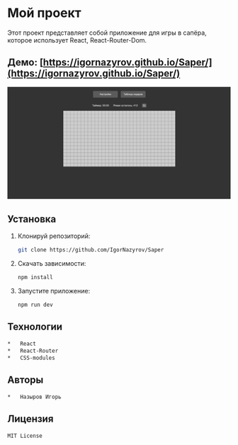 # Мой проект

Этот проект представляет собой приложение для игры в сапёра, которое использует React, React-Router-Dom.

## Демо: [https://igornazyrov.github.io/Saper/](https://igornazyrov.github.io/Saper/)

![Скриншот дизайна](public/Дизайн%20Сапёра.png)

## Установка

1.  Клонируй репозиторий:

    ```bash
    git clone https://github.com/IgorNazyrov/Saper
    ```
2.  Скачать зависимости:

    ```bash
    npm install
    ``` 

3.  Запустите приложение:

    ```bash
    npm run dev
    ```

## Технологии

    *   React
    *   React-Router
    *   CSS-modules

## Авторы

    *   Назыров Игорь

## Лицензия 

    MIT License
